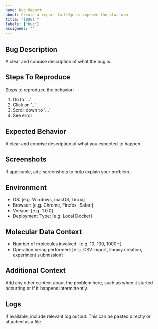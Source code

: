 ```yaml
---
name: Bug Report
about: Create a report to help us improve the platform
title: "[BUG] "
labels: ["bug"]
assignees: ""
---
```


## Bug Description
A clear and concise description of what the bug is.

## Steps To Reproduce
Steps to reproduce the behavior:
1. Go to '...'
2. Click on '...'
3. Scroll down to '...'
4. See error

## Expected Behavior
A clear and concise description of what you expected to happen.

## Screenshots
If applicable, add screenshots to help explain your problem.

## Environment
- OS: [e.g. Windows, macOS, Linux]
- Browser: [e.g. Chrome, Firefox, Safari]
- Version: [e.g. 1.0.0]
- Deployment Type: [e.g. Local Docker]

## Molecular Data Context
- Number of molecules involved: [e.g. 10, 100, 1000+]
- Operation being performed: [e.g. CSV import, library creation, experiment submission]

## Additional Context
Add any other context about the problem here, such as when it started occurring or if it happens intermittently.

## Logs
If available, include relevant log output. This can be pasted directly or attached as a file.